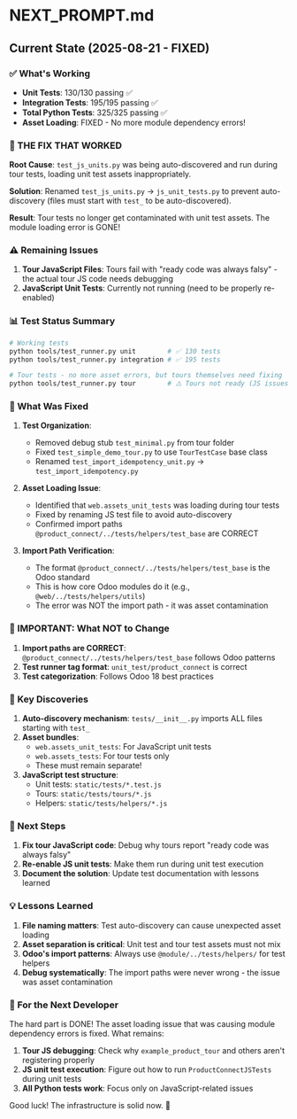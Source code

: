 # NEXT_PROMPT.md

## Current State (2025-08-21 - FIXED)

### ✅ What's Working
- **Unit Tests**: 130/130 passing ✅ 
- **Integration Tests**: 195/195 passing ✅
- **Total Python Tests**: 325/325 passing ✅
- **Asset Loading**: FIXED - No more module dependency errors!

### 🎉 THE FIX THAT WORKED

**Root Cause**: `test_js_units.py` was being auto-discovered and run during tour tests, loading unit test assets inappropriately.

**Solution**: Renamed `test_js_units.py` → `js_unit_tests.py` to prevent auto-discovery (files must start with `test_` to be auto-discovered).

**Result**: Tour tests no longer get contaminated with unit test assets. The module loading error is GONE!

### ⚠️ Remaining Issues

1. **Tour JavaScript Files**: Tours fail with "ready code was always falsy" - the actual tour JS code needs debugging
2. **JavaScript Unit Tests**: Currently not running (need to be properly re-enabled)

### 📊 Test Status Summary

```bash
# Working tests
python tools/test_runner.py unit        # ✅ 130 tests
python tools/test_runner.py integration # ✅ 195 tests

# Tour tests - no more asset errors, but tours themselves need fixing
python tools/test_runner.py tour        # ⚠️ Tours not ready (JS issues)
```

### 🔧 What Was Fixed

1. **Test Organization**:
   - Removed debug stub `test_minimal.py` from tour folder
   - Fixed `test_simple_demo_tour.py` to use `TourTestCase` base class
   - Renamed `test_import_idempotency_unit.py` → `test_import_idempotency.py`

2. **Asset Loading Issue**:
   - Identified that `web.assets_unit_tests` was loading during tour tests
   - Fixed by renaming JS test file to avoid auto-discovery
   - Confirmed import paths `@product_connect/../tests/helpers/test_base` are CORRECT

3. **Import Path Verification**:
   - The format `@product_connect/../tests/helpers/test_base` is the Odoo standard
   - This is how core Odoo modules do it (e.g., `@web/../tests/helpers/utils`)
   - The error was NOT the import path - it was asset contamination

### 🚨 IMPORTANT: What NOT to Change

1. **Import paths are CORRECT**: `@product_connect/../tests/helpers/test_base` follows Odoo patterns
2. **Test runner tag format**: `unit_test/product_connect` is correct
3. **Test categorization**: Follows Odoo 18 best practices

### 📝 Key Discoveries

1. **Auto-discovery mechanism**: `tests/__init__.py` imports ALL files starting with `test_`
2. **Asset bundles**: 
   - `web.assets_unit_tests`: For JavaScript unit tests
   - `web.assets_tests`: For tour tests only
   - These must remain separate!
3. **JavaScript test structure**:
   - Unit tests: `static/tests/*.test.js`
   - Tours: `static/tests/tours/*.js`
   - Helpers: `static/tests/helpers/*.js`

### 🎯 Next Steps

1. **Fix tour JavaScript code**: Debug why tours report "ready code was always falsy"
2. **Re-enable JS unit tests**: Make them run during unit test execution
3. **Document the solution**: Update test documentation with lessons learned

### 💡 Lessons Learned

1. **File naming matters**: Test auto-discovery can cause unexpected asset loading
2. **Asset separation is critical**: Unit test and tour test assets must not mix
3. **Odoo's import patterns**: Always use `@module/../tests/helpers/` for test helpers
4. **Debug systematically**: The import paths were never wrong - the issue was asset contamination

### 🚀 For the Next Developer

The hard part is DONE! The asset loading issue that was causing module dependency errors is fixed. What remains:

1. **Tour JS debugging**: Check why `example_product_tour` and others aren't registering properly
2. **JS unit test execution**: Figure out how to run `ProductConnectJSTests` during unit tests
3. **All Python tests work**: Focus only on JavaScript-related issues

Good luck! The infrastructure is solid now. 🎯